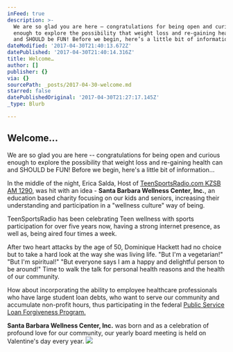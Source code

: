 ```yaml
---
inFeed: true
description: >-
  We are so glad you are here – congratulations for being open and curious
  enough to explore the possibility that weight loss and re-gaining health can
  and SHOULD be FUN! Before we begin, here’s a little bit of information…
dateModified: '2017-04-30T21:40:13.672Z'
datePublished: '2017-04-30T21:40:14.316Z'
title: Welcome…
author: []
publisher: {}
via: {}
sourcePath: _posts/2017-04-30-welcome.md
starred: false
datePublishedOriginal: '2017-04-30T21:27:17.145Z'
_type: Blurb

---
```

## Welcome...

We are so glad you are here -- congratulations for being open and curious enough to explore the possibility that weight loss and re-gaining health can and SHOULD be FUN! Before we begin, here's a little bit of information...

In the middle of the night, Erica Salda, Host of [TeenSportsRadio.com KZSB AM 1290][0], was hit with an idea - **Santa Barbara Wellness Center, Inc.**, an education based charity focusing on our kids and seniors, increasing their understanding and participation in a "wellness culture" way of being. 

TeenSportsRadio has been celebrating Teen wellness with sports participation for over five years now, having a strong internet presence, as well as, being aired four times a week.

After two heart attacks by the age of 50, Dominique Hackett had no choice but to take a hard look at the way she was living life. "But I'm a vegetarian!" "But I'm spiritual!" "But everyone says I am a happy and delightful person to be around!" Time to walk the talk for personal health reasons and the health of our community. 

How about incorporating the ability to employee healthcare professionals who have large student loan debts, who want to serve our community and accumulate non-profit hours, thus participating in the federal [Public Service Loan Forgiveness Program.][1]

**Santa Barbara Wellness Center, Inc.** was born and as a celebration of profound love for our community, our yearly board meeting is held on Valentine's day every year.
![](https://s3-us-west-2.amazonaws.com/the-grid-img/p/21ad0cfddfb256a14265afaa6c2ac47b6ba827d4.jpg)

[0]: http://www.tsr.com/
[1]: https://studentaid.ed.gov/sa/repay-loans/forgiveness-cancellation/public-service